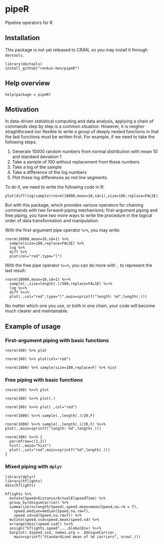 # pipeR

Pipeline operators for R

## Installation

This package is not yet released to CRAN, so you may install it through `devtools`.

```
library(devtools)
install_github("renkun-ken/pipeR")
```

## Help overview

```
help(package = pipeR)
```

## Motivation

In data-driven statistical computing and data analysis, applying a chain of commands step by step is a common situation. However, it is neigher straghtforawd nor flexible to write a group of deeply nested functions in that the last functions must be written first. For example, if we need to take the following steps:

1. Generate 10000 random numbers from normal distribution with mean 10 and standard deviation 1
2. Take a sample of 100 without replacement from these numbers
3. Take a log of the sample
4. Take a difference of the log numbers
5. Plot these log differences as red line segments.

To do it, we need to write the following code in R:

```
plot(diff(log(sample(rnorm(10000,mean=10,sd=1),size=100,replace=FALSE))),col="red",type="l")
```

But with this package, which provides various operators for chaining commands with two forward-piping mechanisms: first-argument piping and free piping, you have two more ways to write the procedure in the logical order of data transformation and manipulation.

With the first-argument pipe operator `%>%`, you may write:

```
rnorm(10000,mean=10,sd=1) %>%
  sample(size=100,replace=FALSE) %>%
  log %>%
  diff %>%
  plot(col="red",type="l")
```

With the free pipe operator `%>>%`, you can do more with `.` to represent the last result:

```
rnorm(10000,mean=10,sd=1) %>>%
  sample(.,size=length(.)/500,replace=FALSE) %>>%
  log %>>%
  diff %>>%
  plot(.,col="red",type="l",main=sprintf("length: %d",length(.)))
```

No matter which one you use, or both in one chain, your code will become much clearer and maintainable.

## Example of usage

### First-argument piping with basic functions

```
rnorm(100) %>% plot

rnorm(100) %>% plot(col="red")

rnorm(1000) %>% sample(size=100,replace=F) %>% hist
```

### Free piping with basic functions

```
rnorm(100) %>>% plot

rnorm(100) %>>% plot(.)

rnorm(100) %>>% plot(.,col="red")

rnorm(1000) %>>% sample(.,length(.)/20,F)

rnorm(1000) %>>% sample(.,length(.)/20,F) %>>% plot(.,main=sprintf("length: %d",length(.)))

rnorm(100) %>>% {
  par(mfrow=c(1,2))
  hist(.,main="hist")
  plot(.,col="red",main=sprintf("%d",length(.)))
} 
```

### Mixed piping with `dplyr`

```
library(dplyr)
library(hflights)
data(hflights)

hflights %>%
  mutate(Speed=Distance/ActualElapsedTime) %>%
  group_by(UniqueCarrier) %>%
  summarize(n=length(Speed),speed.mean=mean(Speed,na.rm = T),
    speed.median=median(Speed,na.rm=T),
    speed.sd=sd(Speed,na.rm=T)) %>%
  mutate(speed.ssd=speed.mean/speed.sd) %>%
  arrange(desc(speed.ssd)) %>>%
  assign("hflights.speed",.,.GlobalEnv) %>>%
  barplot(.$speed.ssd, names.arg = .$UniqueCarrier,
    main=sprintf("Standardized mean of %d carriers", nrow(.)))
```

